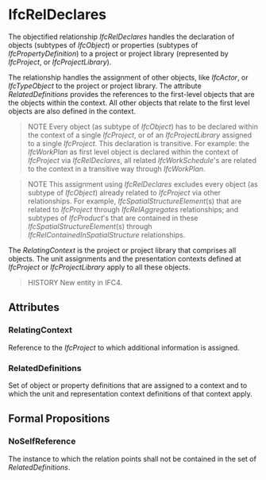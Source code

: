 # IfcRelDeclares

The objectified relationship _IfcRelDeclares_ handles the declaration of objects (subtypes of _IfcObject_) or properties (subtypes of _IfcPropertyDefinition_) to a project or project library (represented by _IfcProject_, or _IfcProjectLibrary_).
<!-- end of short definition -->

The relationship handles the assignment of other objects, like _IfcActor_, or _IfcTypeObject_ to the project or project library. The attribute _RelatedDefinitions_ provides the references to the first-level objects that are the objects within the context. All other objects that relate to the first level objects are also defined in the context.

> NOTE Every object (as subtype of _IfcObject_) has to be declared within the context of a single _IfcProject_, or of an _IfcProjectLibrary_ assigned to a single _IfcProject_. This declaration is transitive. For example: the _IfcWorkPlan_ as first level object is declared within the context of _IfcProject_ via _IfcRelDeclares_, all related _IfcWorkSchedule_'s are related to the context in a transitive way through _IfcWorkPlan_.

> NOTE This assignment using _IfcRelDeclares_ excludes every object (as subtype of _IfcObject_) already related to _IfcProject_ via other relationships. For example, _IfcSpatialStructureElement_(s) that are related to _IfcProject_ through _IfcRelAggregates_ relationships; and subtypes of _IfcProduct_'s that are contained in these _IfcSpatialStructureElement_(s) through _IfcRelContainedInSpatialStructure_ relationships.

The _RelatingContext_ is the project or project library that comprises all objects. The unit assignments and the presentation contexts defined at _IfcProject_ or _IfcProjectLibrary_ apply to all these objects.

> HISTORY New entity in IFC4.

## Attributes

### RelatingContext
Reference to the _IfcProject_ to which additional information is assigned.

### RelatedDefinitions
Set of object or property definitions that are assigned to a context and to which the unit and representation context definitions of that context apply.

## Formal Propositions

### NoSelfReference
The instance to which the relation points shall not be contained in the set of _RelatedDefinitions_.
